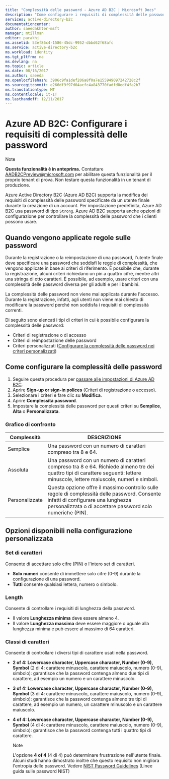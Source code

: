 ```yaml
---
title: "Complessità delle password - Azure AD B2C | Microsoft Docs"
description: "Come configurare i requisiti di complessità delle password specificate dagli utenti in Azure Active Directory B2C"
services: active-directory-b2c
documentationcenter: 
author: saeedakhter-msft
manager: mtillman
editor: parakhj
ms.assetid: 53ef86c4-1586-45dc-9952-dbbd62f68afc
ms.service: active-directory-b2c
ms.workload: identity
ms.tgt_pltfrm: na
ms.devlang: na
ms.topic: article
ms.date: 08/16/2017
ms.author: saeeda
ms.openlocfilehash: 3906c9fa1def206a8f0a7e155949097242728c2f
ms.sourcegitcommit: e266df9f97d04acfc4a843770fadfd8edf4fa2b7
ms.translationtype: MT
ms.contentlocale: it-IT
ms.lasthandoff: 12/11/2017
---
```

# <a name="azure-ad-b2c-configure-complexity-requirements-for-passwords"></a>Azure AD B2C: Configurare i requisiti di complessità delle password

> [!NOTE]
> **Questa funzionalità è in anteprima.**  Contattare [AADB2CPreview@microsoft.com](mailto:AADB2CPreview@microsoft.com) per abilitare questa funzionalità per il proprio tenant di prova.  Non testare questa funzionalità in un tenant di produzione.

Azure Active Directory B2C (Azure AD B2C) supporta la modifica dei requisiti di complessità delle password specificate da un utente finale durante la creazione di un account.  Per impostazione predefinita, Azure AD B2C usa password di tipo `Strong`.  Azure AD B2C supporta anche opzioni di configurazione per controllare la complessità delle password che i clienti possono usare.

## <a name="when-password-rules-are-enforced"></a>Quando vengono applicate regole sulle password

Durante la registrazione o la reimpostazione di una password, l'utente finale deve specificare una password che soddisfi le regole di complessità,  che vengono applicate in base ai criteri di riferimento.  È possibile che, durante la registrazione, alcuni criteri richiedano un pin a quattro cifre, mentre altri una stringa di otto caratteri.  È possibile, ad esempio, usare criteri con una complessità delle password diversa per gli adulti e per i bambini.

La complessità delle password non viene mai applicata durante l'accesso.  Durante la registrazione, infatti, agli utenti non viene mai chiesto di modificare la password perché non soddisfa i requisiti di complessità correnti.

Di seguito sono elencati i tipi di criteri in cui è possibile configurare la complessità delle password:

* Criteri di registrazione o di accesso
* Criteri di reimpostazione delle password
* Criteri personalizzati ([Configurare la complessità delle password nei criteri personalizzati](active-directory-b2c-reference-password-complexity-custom.md))

## <a name="how-to-configure-password-complexity"></a>Come configurare la complessità delle password

1. Seguire questa procedura per [passare alle impostazioni di Azure AD B2C](active-directory-b2c-app-registration.md#navigate-to-b2c-settings).
1. Aprire **Sign-up or sign-in polices** (Criteri di registrazione o accesso).
1. Selezionare i criteri e fare clic su **Modifica**.
1. Aprire **Complessità password**.
1. Impostare la complessità delle password per questi criteri su **Semplice**, **Alta** o **Personalizzata**.

### <a name="comparison-chart"></a>Grafico di confronto

| Complessità | DESCRIZIONE |
| --- | --- |
| Semplice | Una password con un numero di caratteri compreso tra 8 e 64. |
| Assoluta | Una password con un numero di caratteri compreso tra 8 e 64. Richiede almeno tre dei quattro tipi di carattere seguenti: lettere minuscole, lettere maiuscole, numeri e simboli. |
| Personalizzate | Questa opzione offre il massimo controllo sulle regole di complessità delle password.  Consente infatti di configurare una lunghezza personalizzata  o di accettare password solo numeriche (PIN). |

## <a name="options-available-under-custom"></a>Opzioni disponibili nella configurazione personalizzata

### <a name="character-set"></a>Set di caratteri

Consente di accettare solo cifre (PIN) o l'intero set di caratteri.

* **Solo numeri** consente di immettere solo cifre (0-9) durante la configurazione di una password.
* **Tutti** consente qualsiasi lettera, numero o simbolo.

### <a name="length"></a>Length

Consente di controllare i requisiti di lunghezza della password.

* Il valore **Lunghezza minima** deve essere almeno 4.
* Il valore **Lunghezza massima** deve essere maggiore o uguale alla lunghezza minima e può essere al massimo di 64 caratteri.

### <a name="character-classes"></a>Classi di caratteri

Consente di controllare i diversi tipi di carattere usati nella password.

* **2 of 4: Lowercase character, Uppercase character, Number (0-9), Symbol** (2 di 4: carattere minuscolo, carattere maiuscolo, numero (0-9), simbolo): garantisce che la password contenga almeno due tipi di carattere, ad esempio un numero e un carattere minuscolo.
* **3 of 4: Lowercase character, Uppercase character, Number (0-9), Symbol** (3 di 4: carattere minuscolo, carattere maiuscolo, numero (0-9), simbolo): garantisce che la password contenga almeno tre tipi di carattere, ad esempio un numero, un carattere minuscolo e un carattere maiuscolo.
* **4 of 4: Lowercase character, Uppercase character, Number (0-9), Symbol** (4 di 4: carattere minuscolo, carattere maiuscolo, numero (0-9), simbolo): garantisce che la password contenga tutti i quattro tipi di carattere.

    > [!NOTE]
    > L'opzione **4 of 4** (4 di 4) può determinare frustrazione nell'utente finale. Alcuni studi hanno dimostrato inoltre che questo requisito non migliora l'entropia delle password. Vedere [NIST Password Guidelines](https://pages.nist.gov/800-63-3/sp800-63b.html#appA) (Linee guida sulle password NIST)
